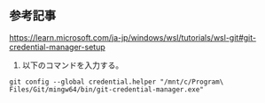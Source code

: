 
## 参考記事

https://learn.microsoft.com/ja-jp/windows/wsl/tutorials/wsl-git#git-credential-manager-setup

1. 以下のコマンドを入力する。
```
git config --global credential.helper "/mnt/c/Program\ Files/Git/mingw64/bin/git-credential-manager.exe"
```
